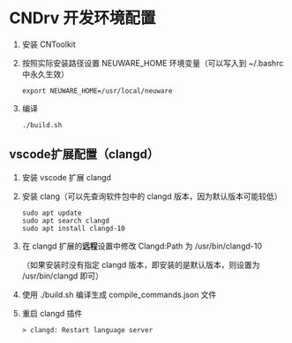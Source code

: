 # CNDrv 开发环境配置

1. 安装 CNToolkit

2. 按照实际安装路径设置 NEUWARE_HOME 环境变量（可以写入到 ~/.bashrc 中永久生效）

   ```
   export NEUWARE_HOME=/usr/local/neuware
   ```

3. 编译

   ```
   ./build.sh
   ```

## vscode扩展配置（clangd）

1. 安装 vscode 扩展 clangd

2. 安装 clang（可以先查询软件包中的 clangd 版本，因为默认版本可能较低）

   ```
   sudo apt update
   sudo apt search clangd
   sudo apt install clangd-10
   ```

3. 在 clangd 扩展的**远程**设置中修改 Clangd:Path 为 /usr/bin/clangd-10

   （如果安装时没有指定 clangd 版本，即安装的是默认版本，则设置为 /usr/bin/clangd 即可）

4. 使用 ./build.sh 编译生成 compile_commands.json 文件

5. 重启 clangd 插件

   ```
   > clangd: Restart language server
   ```

